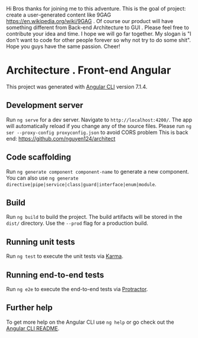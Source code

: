 Hi Bros thanks for joining me to this adventure. This is the goal of project: create a user-generated content like 9GAG https://en.wikipedia.org/wiki/9GAG . Of course our product will have something different from Back-end Architecture to GUI . Please feel free to contribute your idea and time. I hope we will go far together. My slogan is "I don't want to code for other people forever so why not try to do some shit". Hope you guys have the same passion. Cheer!

# Architecture . Front-end Angular

This project was generated with [Angular CLI](https://github.com/angular/angular-cli) version 7.1.4.

## Development server

Run `ng serve` for a dev server. Navigate to `http://localhost:4200/`. The app will automatically reload if you change any of the source files.
Please run `ng ser --proxy-config proxyconfig.json` to avoid CORS problem 
This is back end: https://github.com/nguyen124/architect 

## Code scaffolding

Run `ng generate component component-name` to generate a new component. You can also use `ng generate directive|pipe|service|class|guard|interface|enum|module`.

## Build

Run `ng build` to build the project. The build artifacts will be stored in the `dist/` directory. Use the `--prod` flag for a production build.

## Running unit tests

Run `ng test` to execute the unit tests via [Karma](https://karma-runner.github.io).

## Running end-to-end tests

Run `ng e2e` to execute the end-to-end tests via [Protractor](http://www.protractortest.org/).

## Further help

To get more help on the Angular CLI use `ng help` or go check out the [Angular CLI README](https://github.com/angular/angular-cli/blob/master/README.md).
